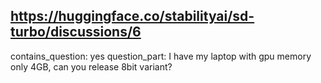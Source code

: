 ## https://huggingface.co/stabilityai/sd-turbo/discussions/6

contains_question: yes
question_part: I have my laptop with gpu memory only 4GB, can you release 8bit variant?